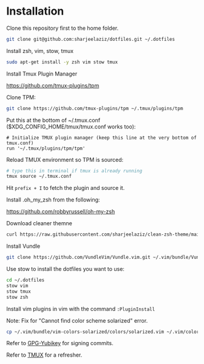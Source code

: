 # Installation

Clone this repository first to the home folder.

```bash
git clone git@github.com:sharjeelaziz/dotfiles.git ~/.dotfiles
```

Install zsh, vim, stow, tmux

```bash
sudo apt-get install -y zsh vim stow tmux
```

Install Tmux Plugin Manager

<https://github.com/tmux-plugins/tpm>

Clone TPM:

```bash
git clone https://github.com/tmux-plugins/tpm ~/.tmux/plugins/tpm
```

Put this at the bottom of ~/.tmux.conf ($XDG_CONFIG_HOME/tmux/tmux.conf works too):

```text
# Initialize TMUX plugin manager (keep this line at the very bottom of tmux.conf)
run '~/.tmux/plugins/tpm/tpm'
```

Reload TMUX environment so TPM is sourced:

```bash
# type this in terminal if tmux is already running
tmux source ~/.tmux.conf
```

Hit `prefix + I` to fetch the plugin and source it.

Install .oh_my_zsh from the following:

<https://github.com/robbyrussell/oh-my-zsh>

Download cleaner themne

```bash
curl https://raw.githubusercontent.com/sharjeelaziz/clean-zsh-theme/main/cleaner.zsh-theme -o ~/.oh-my-zsh/themes/cleaner.zsh-theme
```

Install Vundle

```bash
git clone https://github.com/VundleVim/Vundle.vim.git ~/.vim/bundle/Vundle.vim
```

Use stow to install the dotfiles you want to use:

```bash
cd ~/.dotfiles
stow vim
stow tmux
stow zsh
```

Install vim plugins in vim with the command `:PluginInstall`

Note:
Fix for "Cannot find color scheme solarized" error.

```bash
cp ~/.vim/bundle/vim-colors-solarized/colors/solarized.vim ~/.vim/colors/solarized.vim
```

Refer to [GPG-Yubikey](gpg-yubikey.md) for signing commits.

Refer to [TMUX](TMUX.md) for a refresher.

